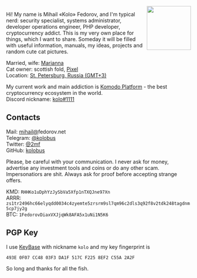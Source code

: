 <img align="right" width="120" height="120" src="https://user-images.githubusercontent.com/2559459/57902025-11b11900-7870-11e9-94b9-a9d9c6ef5c5c.jpg">

Hi! My name is Mihail «Kolo» Fedorov, and I'm typical nerd: security specialist, systems administrator, developer operations engineer, PHP developer, cryptocurrency addict. This is my very own place for things, which I want to share. Someday it will be filled with useful information, manuals, my ideas, projects and random cute cat pictures.

Married, wife: [Marianna](https://fedorova.net)  
Cat owner: scottish fold, [Pixel](https://user-images.githubusercontent.com/2559459/57902173-b92e4b80-7870-11e9-82e2-aa8ed27cbcbd.jpg)  
Location: [St. Petersburg, Russia (GMT+3)](https://en.wikipedia.org/wiki/Saint_Petersburg)

My current work and main addiction is [Komodo Platform](https://komodoplatform.com) - the best cryptocurrency ecosystem in the world.  
Discord nickname: [kolo#1111](https://komodoplatform.com/discord)

## Contacts

Mail: [mihail@](https://fedorov.net/)fedorov.net  
Telegram: [@kolobus](https://t.me/kolobus)  
Twitter: [@2mf](https://twitter.com/2mf)  
GitHub: [kolobus](https://github.com/kolobus)

Please, be careful with your communication. I never ask for money, advertise any investment tools and coins  or do any other scam. Impersonatiors are shit. Always ask for proof before accepting strange offers.

KMD: `RHHKo1uDphYzJySbVa5Xfp1nTXQJne97Xn`  
ARRR: `zs1tr2496hc66elyqdd0034c4zyemte5zrsrm9sl7qm96c2dls3q92f8v2tdk248tagdnm5cp7jy2g`  
BTC: `1FedorovDiaxVXJjqWk8AFA5x1uNi1N5K6`  

## PGP Key

I use [KeyBase](https://keybase.io/kolo/) with nickname `kolo` and my key fingerprint is  
```
493E 0F07 CC48 03F3 DA1F 517C F225 8EF2 C55A 2A2F
```

So long and thanks for all the fish.
